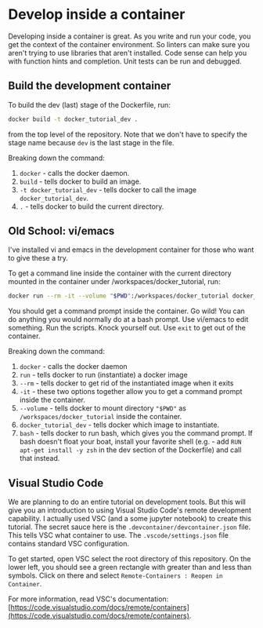 # Develop inside a container

Developing inside a container is great. As you write and run your code, you
get the context of the container environment. So linters can make sure you
aren't trying to use libraries that aren't installed. Code sense can help
you with function hints and completion. Unit tests can be run and debugged.

## Build the development container

To build the dev (last) stage of the Dockerfile, run:

```bash
docker build -t docker_tutorial_dev .
```

from the top level of the repository. Note that we don't have to specify the
stage name because `dev` is the last stage in the file.

Breaking down the command:

1. `docker` - calls the docker daemon.
2. `build` - tells docker to build an image.
3. `-t docker_tutorial_dev` - tells docker to call the image
`docker_tutorial_dev`.
4. `.` - tells docker to build the current directory.

## Old School: vi/emacs

I've installed vi and emacs in the development container for those who want to
give these a try.

To get a command line inside the container with the current directory
mounted in the container under /workspaces/docker_tutorial, run:

```bash
docker run --rm -it --volume "$PWD":/workspaces/docker_tutorial docker_tutorial_dev bash
```

You should get a command prompt inside the container. Go wild! You can do
anything you would normally do at a bash prompt. Use vi/emacs to edit
something. Run the scripts. Knock yourself out. Use `exit` to get out of the
container.

Breaking down the command:

1. `docker` - calls the docker daemon
2. `run` - tells docker to run (instantiate) a docker image
3. `--rm` - tells docker to get rid of the instantiated image when it exits
4. `-it` - these two options together allow you to get a command prompt inside
the container.
5. `--volume` - tells docker to mount directory `"$PWD"` as
`/workspaces/docker_tutorial` inside the container.
6. `docker_tutorial_dev` - tells docker which image to instantiate.
7. `bash` - tells docker to run bash, which gives you the command prompt. If
bash doesn't float your boat, install your favorite shell (e.g. -
add `RUN apt-get install -y zsh` in the dev section of the Dockerfile) and
call that instead.

## Visual Studio Code

We are planning to do an entire tutorial on development tools. But this will
give you an introduction to using Visual Studio Code's remote development
capability. I actually used VSC (and a some jupyter notebook) to
create this tutorial. The secret sauce here is the
`.devcontainer/devcontainer.json` file. This tells VSC what container to use.
The `.vscode/settings.json` file contains standard VSC configuration.

To get started, open VSC select the root directory of this repository. On the
lower left, you should see a green rectangle with greater than and less than
symbols. Click on there and select `Remote-Containers : Reopen in Container`.

For more information, read VSC's documentation:
[https://code.visualstudio.com/docs/remote/containers](https://code.visualstudio.com/docs/remote/containers).

